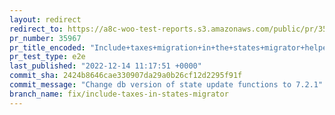 ```yaml
---
layout: redirect
redirect_to: https://a8c-woo-test-reports.s3.amazonaws.com/public/pr/35967/e2e/index.html
pr_number: 35967
pr_title_encoded: "Include+taxes+migration+in+the+states+migrator+helper+method"
pr_test_type: e2e
last_published: "2022-12-14 11:17:51 +0000"
commit_sha: 2424b8646cae330907da29a0b26cf12d2295f91f
commit_message: "Change db version of state update functions to 7.2.1"
branch_name: fix/include-taxes-in-states-migrator
---
```

